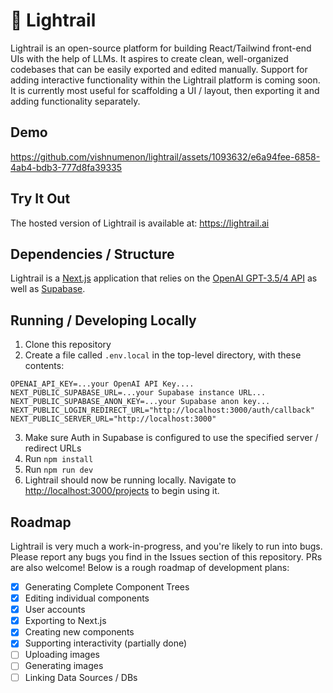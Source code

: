# 🚈 Lightrail

Lightrail is an open-source platform for building React/Tailwind front-end UIs with the help of LLMs. It aspires to create clean, well-organized codebases that can be easily exported and edited manually. Support for adding interactive functionality within the Lightrail platform is coming soon. It is currently most useful for scaffolding a UI / layout, then exporting it and adding functionality separately.

## Demo



https://github.com/vishnumenon/lightrail/assets/1093632/e6a94fee-6858-4ab4-bdb3-777d8fa39335



## Try It Out

The hosted version of Lightrail is available at: https://lightrail.ai

## Dependencies / Structure

Lightrail is a [Next.js](https://nextjs.org/) application that relies on the [OpenAI GPT-3.5/4 API](https://platform.openai.com/) as well as [Supabase](https://supabase.com/).

## Running / Developing Locally

1. Clone this repository
2. Create a file called `.env.local` in the top-level directory, with these contents:

```
OPENAI_API_KEY=...your OpenAI API Key....
NEXT_PUBLIC_SUPABASE_URL=...your Supabase instance URL...
NEXT_PUBLIC_SUPABASE_ANON_KEY=...your Supabase anon key...
NEXT_PUBLIC_LOGIN_REDIRECT_URL="http://localhost:3000/auth/callback"
NEXT_PUBLIC_SERVER_URL="http://localhost:3000"
```

3. Make sure Auth in Supabase is configured to use the specified server / redirect URLs
4. Run `npm install`
5. Run `npm run dev`
6. Lightrail should now be running locally. Navigate to [http://localhost:3000/projects](http://localhost:3000/projects) to begin using it.

## Roadmap

Lightrail is very much a work-in-progress, and you're likely to run into bugs. Please report any bugs you find in the Issues section of this repository. PRs are also welcome!
Below is a rough roadmap of development plans:

- [x] Generating Complete Component Trees
- [x] Editing individual components
- [x] User accounts
- [x] Exporting to Next.js
- [x] Creating new components
- [x] Supporting interactivity (partially done)
- [ ] Uploading images
- [ ] Generating images
- [ ] Linking Data Sources / DBs
